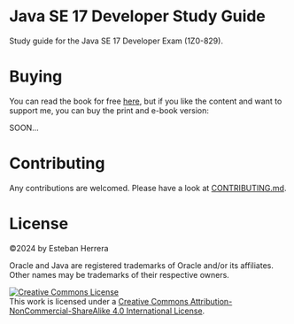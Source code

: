 # Java SE 17 Developer Study Guide
Study guide for the Java SE 17 Developer Exam (1Z0-829).

# Buying
You can read the book for free [here](http://ocpj17.javastudyguide.com/), but if you like the content and want to support me, you can buy the print and e-book version:

SOON...

# Contributing
Any contributions are welcomed. Please have a look at [CONTRIBUTING.md](https://github.com/eh3rrera/ocpj17-book/blob/master/CONTRIBUTING.md).


# License
&copy;2024 by Esteban Herrera

Oracle and Java are registered trademarks of Oracle and/or its affiliates. Other names may be trademarks of their respective owners.

<a rel="license" href="http://creativecommons.org/licenses/by-nc-sa/4.0/"><img alt="Creative Commons License" style="border-width:0" src="https://i.creativecommons.org/l/by-nc-sa/4.0/88x31.png" /></a><br />This <span xmlns:dct="http://purl.org/dc/terms/" href="http://purl.org/dc/dcmitype/Text" rel="dct:type">work</span> is licensed under a <a rel="license" href="http://creativecommons.org/licenses/by-nc-sa/4.0/">Creative Commons Attribution-NonCommercial-ShareAlike 4.0 International License</a>.